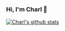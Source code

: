 ### Hi, I'm Charl 👾

<!--
**charlcater/charlcater** is a ✨ _special_ ✨ repository because its `README.md` (this file) appears on your GitHub profile.

Here are some ideas to get you started:

- 🔭 I’m currently working on ...
- 🌱 I’m currently learning ...
- 👯 I’m looking to collaborate on ...
- 🤔 I’m looking for help with ...
- 💬 Ask me about ...
- 📫 How to reach me: ...
- 😄 Pronouns: ...
- ⚡ Fun fact: ...
-->


[![Charl's github stats](https://github-readme-stats.vercel.app/api?username=charlcater&show_icons=true&count_private=true)](https://github.com/anuraghazra/github-readme-stats)
